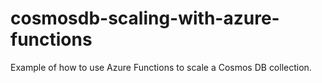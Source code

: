 # cosmosdb-scaling-with-azure-functions
Example of how to use Azure Functions to scale a Cosmos DB collection.
